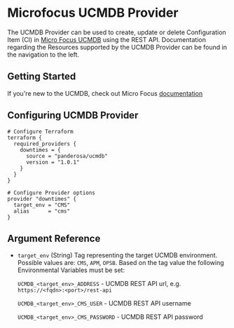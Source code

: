 
# Microfocus UCMDB Provider

The UCMDB Provider can be used to create, update or delete Configuration Item (CI) in [Micro Focus UCMDB](https://docs.microfocus.com/doc/Universal_CMDB/2020.08) using the REST API. Documentation regarding the Resources supported by the UCMDB Provider can be found in the navigation to the left.

## Getting Started

If you're new to the UCMDB, check out Micro Focus [documentation](https://docs.microfocus.com/doc/Universal_CMDB/2020.08)


## Configuring UCMDB Provider

```hcl
# Configure Terraform
terraform {
  required_providers {
    downtimes = {
      source = "panderosa/ucmdb"
      version = "1.0.1"
    }
  }
}

# Configure Provider options
provider "downtimes" {
  target_env = "CMS"
  alias      = "cms"
}

````

## Argument Reference

- `target_env` (String) Tag representing the target UCMDB environment. Possible values are: `CMS`, `APM`, `OPSB`. Based on the tag value the following Environmental Variables must be set:

    `UCMDB_<target_env>_ADDRESS` - UCMDB REST API url, e.g. `https://<fqdn>:<port>/rest-api`

    `UCMDB_<target_env>_CMS_USER` - UCMDB REST API username

    `UCMDB_<target_env>_CMS_PASSWORD` - UCMDB REST API password


